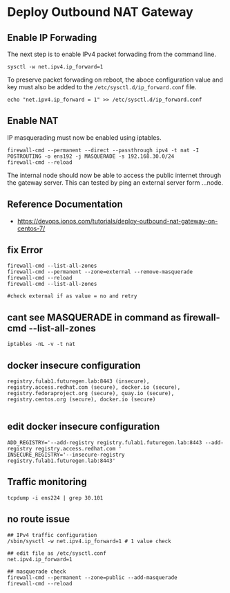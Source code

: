 # Deploy Outbound NAT Gateway 

## Enable IP Forwading
The next step is to enable IPv4 packet forwading from the command line.

```
sysctl -w net.ipv4.ip_forward=1
```

To preserve packet forwading on reboot, the aboce configuration value and key must also be added to the `/etc/sysctl.d/ip_forward.conf` file.

```
echo "net.ipv4.ip_forward = 1" >> /etc/sysctl.d/ip_forward.conf
```

## Enable NAT

IP masquerading must now be enabled using iptables.

```
firewall-cmd --permanent --direct --passthrough ipv4 -t nat -I POSTROUTING -o ens192 -j MASQUERADE -s 192.168.30.0/24
firewall-cmd --reload
```

The internal node should now be able to access the public internet through the gateway server. This can tested by ping an external server form ...node.

## Reference Documentation

- https://devops.ionos.com/tutorials/deploy-outbound-nat-gateway-on-centos-7/



## fix Error
```
firewall-cmd --list-all-zones
firewall-cmd --permanent --zone=external --remove-masquerade
firewall-cmd --reload
firewall-cmd --list-all-zones

#check external if as value = no and retry
```

## cant see MASQUERADE in command as firewall-cmd --list-all-zones
```
iptables -nL -v -t nat
```


## docker insecure configuration
```
registry.fulab1.futuregen.lab:8443 (insecure), registry.access.redhat.com (secure), docker.io (secure), registry.fedoraproject.org (secure), quay.io (secure), registry.centos.org (secure), docker.io (secure)


```

## edit docker insecure configuration
```
ADD_REGISTRY='--add-registry registry.fulab1.futuregen.lab:8443 --add-registry registry.access.redhat.com '
INSECURE_REGISTRY='--insecure-registry registry.fulab1.futuregen.lab:8443'

```

## Traffic monitoring
```
tcpdump -i ens224 | grep 30.101
```

## no route issue
```
## IPv4 traffic configuration
/sbin/sysctl -w net.ipv4.ip_forward=1 # 1 value check

## edit file as /etc/sysctl.conf
net.ipv4.ip_forward=1

## masquerade check
firewall-cmd --permanent --zone=public --add-masquerade
firewall-cmd --reload
```
